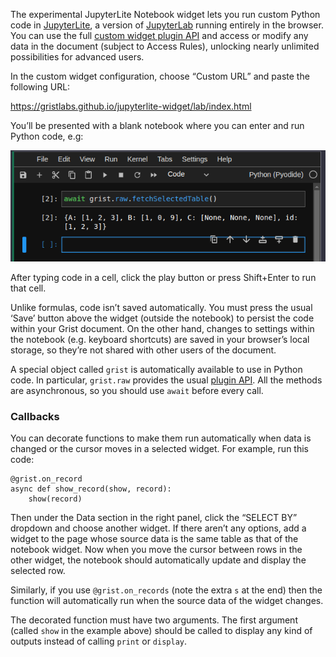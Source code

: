 The experimental JupyterLite Notebook widget lets you run custom Python code in [JupyterLite](https://jupyterlite.readthedocs.io/), a version of [JupyterLab](https://jupyterlab.readthedocs.io/en/stable/index.html) running entirely in the browser. You can use the full [custom widget plugin API](https://support.getgrist.com/code/modules/grist_plugin_api/) and access or modify any data in the document (subject to Access Rules), unlocking nearly unlimited possibilities for advanced users.

In the custom widget configuration, choose “Custom URL” and paste the following URL:

https://gristlabs.github.io/jupyterlite-widget/lab/index.html

You’ll be presented with a blank notebook where you can enter and run Python code, e.g:

![Blank notebook](./images/Screenshot%20from%202023-10-06%2014-38-15.png)

After typing code in a cell, click the play button or press Shift+Enter to run that cell.

Unlike formulas, code isn’t saved automatically. You must press the usual ‘Save’ button above the widget (outside the notebook) to persist the code within your Grist document. On the other hand, changes to settings within the notebook (e.g. keyboard shortcuts) are saved in your browser’s local storage, so they’re not shared with other users of the document.

A special object called `grist` is automatically available to use in Python code. In particular, `grist.raw` provides the usual [plugin API](https://support.getgrist.com/code/modules/grist_plugin_api/). All the methods are asynchronous, so you should use `await` before every call.

### Callbacks

You can decorate functions to make them run automatically when data is changed or the cursor moves in a selected widget. For example, run this code:

```
@grist.on_record
async def show_record(show, record):
    show(record)
```

Then under the Data section in the right panel, click the “SELECT BY” dropdown and choose another widget. If there aren’t any options, add a widget to the page whose source data is the same table as that of the notebook widget. Now when you move the cursor between rows in the other widget, the notebook should automatically update and display the selected row.

Similarly, if you use `@grist.on_records` (note the extra `s` at the end) then the function will automatically run when the source data of the widget changes.

The decorated function must have two arguments. The first argument (called `show` in the example above) should be called to display any kind of outputs instead of calling `print` or `display`.
